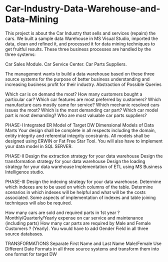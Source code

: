# Car-Industry-Data-Warehouse-and-Data-Mining
This project is about the Car Industry that sells and services (repairs) the cars. We built a sample data Warehouse in MS Visual Studio, imported the data, clean and refined it, and processed it for data mining techniques to get fruitful results. These three business processes are handled by the three systems:

Car Sales Module.
Car Service Center.
Car Parts Suppliers.

The management wants to build a data warehouse based on these three source systems for the purpose of better business understanding and increasing business profit for their industry.
Abstraction of Possible Queries 

Which car is on demand the most?
How many customers bought a particular car?
Which car features are most preferred by customers?
Which manufacture cars mostly came for service?
Which mechanic resolved cars issues the most?
Which is the most demanding car part?
Which car model part is most demanding?
Who are most valuable car parts suppliers?

PHASE-I
Integrated ER Model of Target DW 
Dimensional Models of Data Marts 
Your design shall be complete in all respects including the domain, entity integrity and referential integrity constraints. All models shall be designed using ERWIN or Fat Free Star Tool. You will also have to implement your data model in SQL SERVER.

PHASE-II
Design the extraction strategy for your data warehouse
Design the transformation strategy for your data warehouse
Design the loading strategy for your data warehouse
Implementation of ETL using MS Business Intelligence studio.
    
PHASE-III
Design the indexing strategy for your data warehouse. Determine which indexes are to be used on which columns of the table. Determine scenarios in which indexes will be helpful and what will be the costs associated. Some aspects of implementation of indexes and table joining techniques will also be required. 

How many cars are sold and required parts in 1st year ?
Monthly/Quarterly/Yearly expense on car service and maintenance (including parts)
How many car parts are required by Male and Female Customers ? (Yearly). You would have to add Gender Field in all three source databases. 

TRANSFORMATIONS
Separate First Name and Last Name 
Male/Female 
Use Different Date Formats in all three source systems and transform them into one format for target DW



